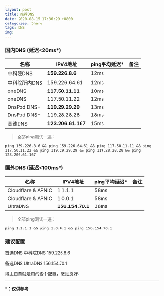 ```yaml
---
layout: post
title: 推荐DNS
date: 2020-08-15 17:36:29 +0800
categories: Share
tags: DNS
img: 
---
```


### 国内DNS (延迟<20ms*)

| 名称          | IPV4地址           | ping平均延迟* | 备注 |
| ------------- | ------------------ | ------------- | ---- |
| 中科院DNS     | **159.226.8.6**    | 12ms          |      |
| 中科院所内DNS | 159.226.64.61      | 12ms          |      |
| oneDNS        | **117.50.11.11**   | 10ms          |      |
| oneDNS        | 117.50.11.22       | 12ms          |      |
| DnsPod DNS+   | **119.29.29.29**   | 13ms          |      |
| DnsPod DNS+   | 119.28.28.28       | 18ms          |      |
| 高速DNS       | **123.206.61.167** | 15ms          |      |

> 全部ping测试一遍：

```
ping 159.226.8.6 && ping 159.226.64.61 && ping 117.50.11.11 && ping 117.50.11.22 && ping 119.29.29.29 && ping 119.28.28.28 && ping 123.206.61.167
```



### 国外DNS (延迟<100ms*)

| 名称               | IPV4地址         | ping平均延迟* | 备注 |
| ------------------ | ---------------- | ------------- | ---- |
| Cloudflare & APNIC | 1.1.1.1          | 58ms          |      |
| Cloudflare & APNIC | 1.0.0.1          | 58ms          |      |
| UltraDNS           | **156.154.70.1** | 38ms          |      |

> 全部ping测试一遍：

```
ping 1.1.1.1 && ping 1.0.0.1 && ping 156.154.70.1
```



### 建议配置

首选DNS 中科院DNS 159.226.8.6

备选DNS UltraDNS   156.154.70.1

博主目前就是用的这个配置，感觉良好<img src="https://gitee.com/jieran233/pic-bed/raw/master/coolapk_emotion_37_doge.png" style="zoom:25%;" />

<hr/>

***：仅供参考**